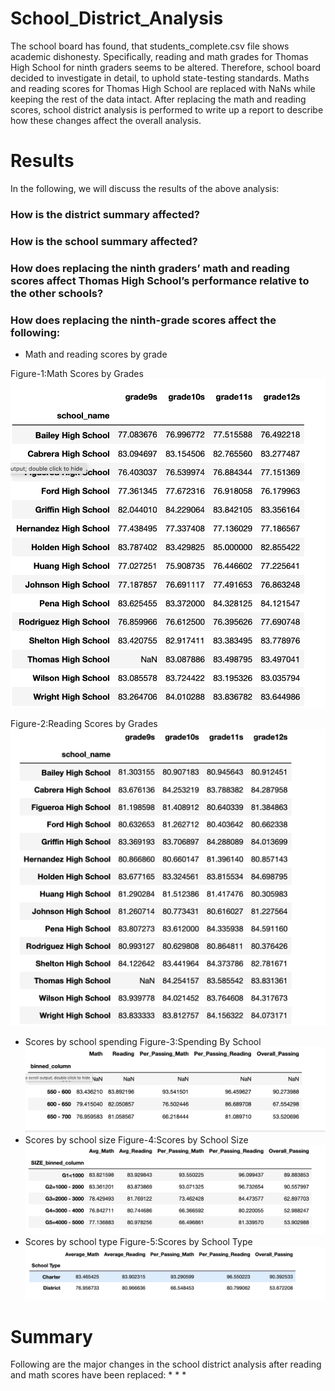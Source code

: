 # School_District_Analysis
The school board has found, that students_complete.csv file shows academic dishonesty. Specifically, reading and math grades for Thomas High School for ninth graders seems to be altered. Therefore, school board decided to investigate in detail, to uphold state-testing standards. Maths and reading scores for Thomas High School are replaced with NaNs while keeping the rest of the data intact. After replacing the math and reading scores, school district analysis is performed to write up a report to describe how these changes affect the overall analysis.


# Results
In the following, we will discuss the results of the above analysis: 
### How is the district summary affected?
### How is the school summary affected?
### How does replacing the ninth graders’ math and reading scores affect Thomas High School’s performance relative to the other schools?
### How does replacing the ninth-grade scores affect the following:
* Math and reading scores by grade

Figure-1:Math Scores by Grades ![math scores by grades](https://github.com/FatimaJHussain/python_project/blob/main/math_scores.png)

Figure-2:Reading Scores by Grades ![reading scores by grades](https://github.com/FatimaJHussain/python_project/blob/main/reading_scores.png)
* Scores by school spending
Figure-3:Spending By School![spending by school](https://github.com/FatimaJHussain/python_project/blob/main/byschoolspending.png)
* Scores by school size
Figure-4:Scores by School Size ![reading scores by grades](https://github.com/FatimaJHussain/python_project/blob/main/byschoolsize.png)
* Scores by school type
Figure-5:Scores by School Type ![reading scores by grades](https://github.com/FatimaJHussain/python_project/blob/main/bySchooltype.png)
# Summary
Following are the major changes in the school district analysis after reading and math scores have been replaced:
*
*
*
